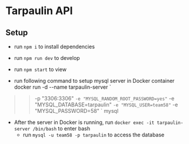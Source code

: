 # Tarpaulin API

## Setup
* run `npm i` to install dependencies
* run `npm run dev` to develop
* run `npm start` to view

* run following command to setup mysql server in Docker container
docker  run -d --name tarpaulin-server `
>> -p "3306:3306" `
>> -e "MYSQL_RANDOM_ROOT_PASSWORD=yes" `
>> -e "MYSQL_DATABASE=tarpaulin" `
>> -e "MYSQL_USER=team58" `
>> -e "MYSQL_PASSWORD=58" `
>> mysql

* After the server in Docker is running, run `docker exec -it tarpaulin-server /bin/bash` to enter bash
    * run `mysql -u team58 -p tarpaulin` to access the database